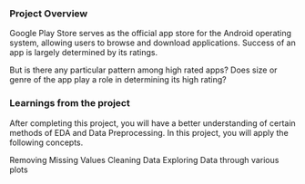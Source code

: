 ### Project Overview

 Google Play Store serves as the official app store for the Android operating system, allowing users to browse and download applications. Success of an app is largely determined by its ratings.

But is there any particular pattern among high rated apps? Does size or genre of the app play a role in determining its high rating?


### Learnings from the project

 After completing this project, you will have a better understanding of certain methods of EDA and Data Preprocessing. In this project, you will apply the following concepts.

Removing Missing Values
Cleaning Data 
Exploring Data through various plots


